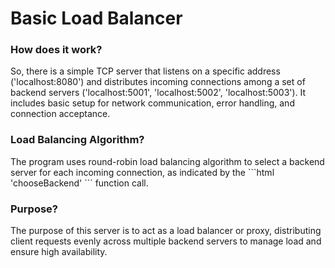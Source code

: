 <html>
  <head>
  </head>
  <body>
    <h1>Basic Load Balancer</h1>
    <h3>How does it work?</h3>
    <p>So, there is a simple TCP server that listens on a specific address ('localhost:8080') and distributes incoming connections among a set of backend servers ('localhost:5001', 'localhost:5002', 'localhost:5003'). It includes basic setup for network communication, error handling, and connection acceptance.</p>
    <h3>Load Balancing Algorithm?</h3>
    <p>The program uses round-robin load balancing algorithm to select a backend server for each incoming connection, as indicated by the ```html
'chooseBackend'
      ```
function call.</p>
    <h3>Purpose?</h3>
    <p>The purpose of this server is to act as a load balancer or proxy, distributing client requests evenly across multiple backend servers to manage load and ensure high availability.</p>
  </body>
</html>
